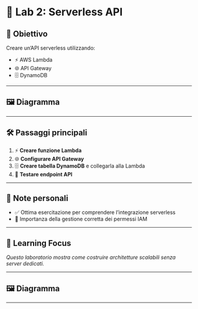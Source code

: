 # 🧪 Lab 2: Serverless API

## 🎯 Obiettivo
Creare un’API serverless utilizzando:  
- ⚡ AWS Lambda  
- 🌐 API Gateway  
- 🗄️ DynamoDB  

---


## 🖼️ Diagramma

---

## 🛠️ Passaggi principali

1. ⚡ **Creare funzione Lambda**  
2. 🌐 **Configurare API Gateway**  
3. 🗄️ **Creare tabella DynamoDB** e collegarla alla Lambda  
4. 🧪 **Testare endpoint API**  

---

## 📝 Note personali

- ✅ Ottima esercitazione per comprendere l’integrazione serverless  
- 🔑 Importanza della gestione corretta dei permessi IAM  

---

## 📌 Learning Focus

*Questo laboratorio mostra come costruire architetture scalabili senza server dedicati.*

---

## 🖼️ Diagramma

---
